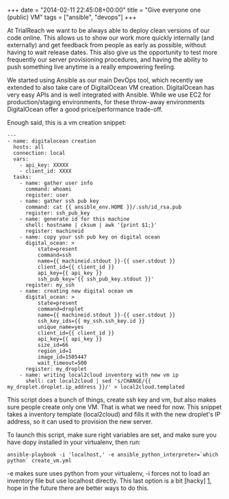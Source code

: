 +++
date = "2014-02-11 22:45:08+00:00"
title = "Give everyone one (public) VM"
tags = ["ansible", "devops"]
+++

At TrialReach we want to be always able to deploy clean versions of our code online. This allows us to show our work more quickly internally (and externally) and get feedback from people as early as possible, without having to wait release dates. This also give us the opportunity to test more frequently our server provisioning procedures, and having the ability to push something live anytime is a really empowering feeling.

We started using Ansible as our main DevOps tool, which recently we extended to also take care of DigitalOcean VM creation. DigitalOcean has very easy APIs and is well integrated with Ansible. While we use EC2 for production/staging environments, for these throw-away environments DigitalOcean offer a good price/performance trade-off.

Enough said, this is a vm creation snippet:

```yaml+jinja
---
- name: digitalocean creation
  hosts: all
  connection: local
  vars:
    - api_key: XXXXX
    - client_id: XXXX
  tasks: 
    - name: gather user info
      command: whoami
      register: user
    - name: gather ssh pub key 
      command: cat {{ ansible_env.HOME }}/.ssh/id_rsa.pub 
      register: ssh_pub_key
    - name: generate id for this machine
      shell: hostname | cksum | awk '{print $1;}'
      register: machineid
    - name: copy your ssh pub key on digital ocean
      digital_ocean: >
          state=present
          command=ssh
          name={{ machineid.stdout }}-{{ user.stdout }}
          client_id={{ client_id }}
          api_key={{ api_key }}
          ssh_pub_key='{{ ssh_pub_key.stdout }}'
      register: my_ssh
    - name: creating new digital ocean vm
      digital_ocean: >
          state=present
          command=droplet
          name={{ machineid.stdout }}-{{ user.stdout }}
          ssh_key_ids={{ my_ssh.ssh_key.id }}
          unique_name=yes
          client_id={{ client_id }}
          api_key={{ api_key }}
          size_id=66
          region_id=1
          image_id=1505447
          wait_timeout=500
      register: my_droplet
    - name: writing local2cloud inventory with new vm ip
      shell: cat local2cloud | sed 's/CHANGE/{{ my_droplet.droplet.ip_address }}/' > local2cloud.templated
```

This script does a bunch of things, create ssh key and vm, but also makes sure people create only one VM. That is what we need for now. This snippet takes a inventory template (local2cloud) and fills it with the new droplet's IP address, so it can used to provision the new server.

To launch this script, make sure right variables are set, and make sure you have dopy installed in your virtualenv, then run:

```
ansible-playbook -i 'localhost,' -e ansible_python_interpreter=`which python` create_vm.yml
```

-e makes sure uses python from your virtualenv, -i forces not to load an inventory file but use localhost directly. This last option is a bit [hacky] [1], hope in the future there are better ways to do this.

  [1]: https://groups.google.com/forum/#!topic/Ansible-project/RuntoPUvqHM  "Ansible mailing-list"

